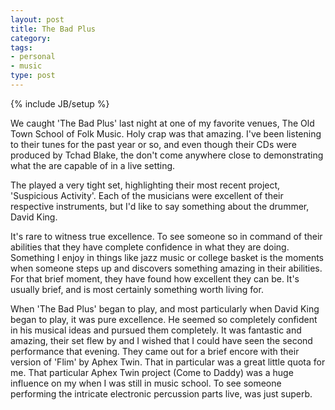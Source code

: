 ```yaml
---
layout: post
title: The Bad Plus
category: 
tags: 
- personal
- music
type: post
---
```

{% include JB/setup %}

We caught 'The Bad Plus' last night at one of my favorite venues, The Old Town School of Folk Music. Holy crap was that amazing. I've been listening to their tunes for the past year or so, and even though their CDs were produced by Tchad Blake, the don't come anywhere close to demonstrating what the are capable of in a live setting.

The played a very tight set, highlighting their most recent project, 'Suspicious Activity'. Each of the musicians were excellent of their respective instruments, but I'd like to say something about the drummer, David King.

It's rare to witness true excellence. To see someone so in command of their abilities that they have complete confidence in what they are doing. Something I enjoy in things like jazz music or college basket is the moments when someone steps up and discovers something amazing in their abilities. For that brief moment, they have found how excellent they can be. It's usually brief, and is most certainly something worth living for. 

When 'The Bad Plus' began to play, and most particularly when David King began to play, it was pure excellence. He seemed so completely confident in his musical ideas and pursued them completely. It was fantastic and amazing, their set flew by and I wished that I could have seen the second performance that evening. They came out for a brief encore with their version of 'Flim' by Aphex Twin. That in particular was a great little quota for me. That particular Aphex Twin project (Come to Daddy) was a huge influence on my when I was still in music school. To see someone performing the intricate electronic percussion parts live, was just superb.
